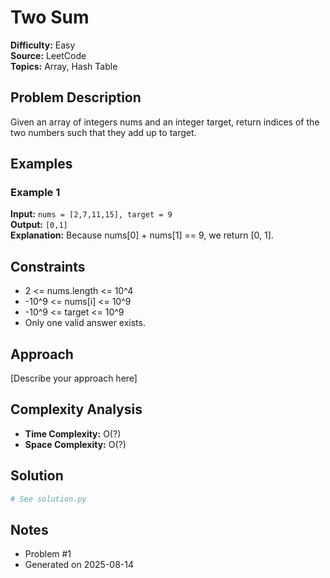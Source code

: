 # Two Sum

**Difficulty:** Easy  
**Source:** LeetCode  
**Topics:** Array, Hash Table

## Problem Description

Given an array of integers nums and an integer target, return indices of the two numbers such that they add up to target.

## Examples

### Example 1

**Input:** `nums = [2,7,11,15], target = 9`  
**Output:** `[0,1]`  
**Explanation:** Because nums[0] + nums[1] == 9, we return [0, 1].

## Constraints

- 2 <= nums.length <= 10^4
- -10^9 <= nums[i] <= 10^9
- -10^9 <= target <= 10^9
- Only one valid answer exists.


## Approach

[Describe your approach here]

## Complexity Analysis

- **Time Complexity:** O(?)
- **Space Complexity:** O(?)

## Solution

```python
# See solution.py
```

## Notes

- Problem #1
- Generated on 2025-08-14
